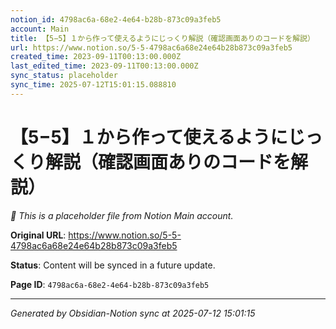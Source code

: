 ```yaml
---
notion_id: 4798ac6a-68e2-4e64-b28b-873c09a3feb5
account: Main
title: 【5−5】１から作って使えるようにじっくり解説（確認画面ありのコードを解説）
url: https://www.notion.so/5-5-4798ac6a68e24e64b28b873c09a3feb5
created_time: 2023-09-11T00:13:00.000Z
last_edited_time: 2023-09-11T00:13:00.000Z
sync_status: placeholder
sync_time: 2025-07-12T15:01:15.088810
---
```


# 【5−5】１から作って使えるようにじっくり解説（確認画面ありのコードを解説）

*🔄 This is a placeholder file from Notion Main account.*

**Original URL**: https://www.notion.so/5-5-4798ac6a68e24e64b28b873c09a3feb5

**Status**: Content will be synced in a future update.

**Page ID**: `4798ac6a-68e2-4e64-b28b-873c09a3feb5`

---

*Generated by Obsidian-Notion sync at 2025-07-12 15:01:15*
